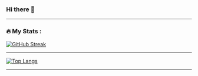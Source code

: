 ### Hi there 👋

<!--
**GitUserRavindu/GitUserRavindu** is a ✨ _special_ ✨ repository because its `README.md` (this file) appears on your GitHub profile.

Here are some ideas to get you started:

- 🔭 I’m currently working on ...
- 🌱 I’m currently learning ...
- 👯 I’m looking to collaborate on ...
- 🤔 I’m looking for help with ...
- 💬 Ask me about ...
- 📫 How to reach me: ...
- 😄 Pronouns: ...
- ⚡ Fun fact: ...
-->
---

### :fire: My Stats :
[![GitHub Streak](http://github-readme-streak-stats.herokuapp.com?user=GitUserRavindu&theme=dark&background=000000)](https://git.io/streak-stats)

---

[![Top Langs](https://github-readme-stats.vercel.app/api/top-langs/?username=GitUserRavindu&layout=compact&theme=vision-friendly-dark)](https://github.com/anuraghazra/github-readme-stats)

---
